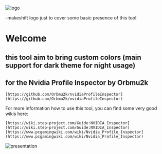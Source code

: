 ![logo](https://cdn.discordapp.com/attachments/813523588127916082/814940012143181834/unknown.png) 

-makeshift logo just to cover some basic presence of this tool 

# Welcome

## this tool aim to bring custom colors (main support for dark theme for night usage)

## for the Nvidia Profile Inspector by Orbmu2k

	[https://github.com/Orbmu2k/nvidiaProfileInspector](https://github.com/Orbmu2k/nvidiaProfileInspector)

For more information how to use this tool, you can find some very good wikis here:

	[https://wiki.step-project.com/Guide:NVIDIA_Inspector](https://wiki.step-project.com/Guide:NVIDIA_Inspector)
	[https://www.pcgamingwiki.com/wiki/Nvidia_Profile_Inspector](https://www.pcgamingwiki.com/wiki/Nvidia_Profile_Inspector)

![presentation](https://cdn.discordapp.com/attachments/813523588127916082/814189537970487382/unknown.png)

